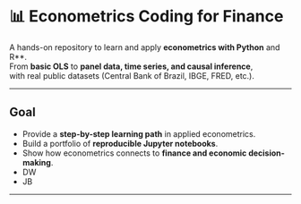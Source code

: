 # 📊 Econometrics Coding for Finance

A hands-on repository to learn and apply **econometrics with Python** and R**.  
From **basic OLS** to **panel data, time series, and causal inference**,  
with real public datasets (Central Bank of Brazil, IBGE, FRED, etc.).

---

## Goal
- Provide a **step-by-step learning path** in applied econometrics.  
- Build a portfolio of **reproducible Jupyter notebooks**.  
- Show how econometrics connects to **finance and economic decision-making**.
- DW
- JB

---

